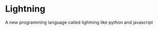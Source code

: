 # Lightning
A new programming language called lightning like python and javascript
<meta name="google-site-verification" content="jqTnNl2kM7YVv1FAoBUT1lhaDvuSalzJ1g0Y3dqDDd4" />
